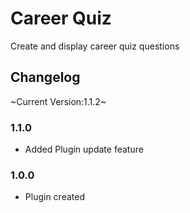 # Career Quiz
Create and display career quiz questions

## Changelog
~Current Version:1.1.2~

### 1.1.0
* Added Plugin update feature

### 1.0.0
* Plugin created